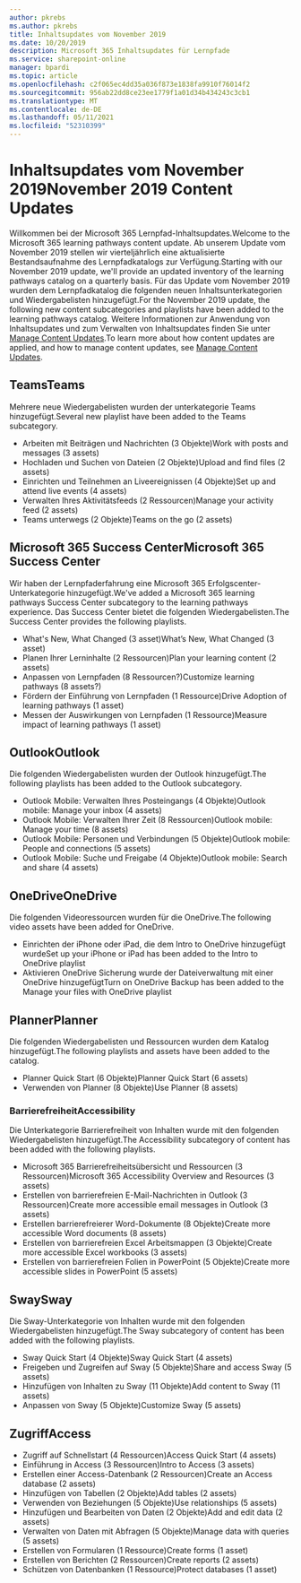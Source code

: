 ```yaml
---
author: pkrebs
ms.author: pkrebs
title: Inhaltsupdates vom November 2019
ms.date: 10/20/2019
description: Microsoft 365 Inhaltsupdates für Lernpfade
ms.service: sharepoint-online
manager: bpardi
ms.topic: article
ms.openlocfilehash: c2f065ec4dd35a036f873e1838fa9910f76014f2
ms.sourcegitcommit: 956ab22dd8ce23ee1779f1a01d34b434243c3cb1
ms.translationtype: MT
ms.contentlocale: de-DE
ms.lasthandoff: 05/11/2021
ms.locfileid: "52310399"
---
```

# <a name="november-2019-content-updates"></a><span data-ttu-id="844cd-103">Inhaltsupdates vom November 2019</span><span class="sxs-lookup"><span data-stu-id="844cd-103">November 2019 Content Updates</span></span>
<span data-ttu-id="844cd-104">Willkommen bei der Microsoft 365 Lernpfad-Inhaltsupdates.</span><span class="sxs-lookup"><span data-stu-id="844cd-104">Welcome to the Microsoft 365 learning pathways content update.</span></span> <span data-ttu-id="844cd-105">Ab unserem Update vom November 2019 stellen wir vierteljährlich eine aktualisierte Bestandsaufnahme des Lernpfadkatalogs zur Verfügung.</span><span class="sxs-lookup"><span data-stu-id="844cd-105">Starting with our November 2019 update, we'll provide an updated inventory of the learning pathways catalog on a quarterly basis.</span></span> <span data-ttu-id="844cd-106">Für das Update vom November 2019 wurden dem Lernpfadkatalog die folgenden neuen Inhaltsunterkategorien und Wiedergabelisten hinzugefügt.</span><span class="sxs-lookup"><span data-stu-id="844cd-106">For the November 2019 update, the following new content subcategories and playlists have been added to the learning pathways catalog.</span></span> <span data-ttu-id="844cd-107">Weitere Informationen zur Anwendung von Inhaltsupdates und zum Verwalten von Inhaltsupdates finden Sie unter [Manage Content Updates](custom_contentupdatesmanage.md).</span><span class="sxs-lookup"><span data-stu-id="844cd-107">To learn more about how content updates are applied, and how to manage content updates, see [Manage Content Updates](custom_contentupdatesmanage.md).</span></span>    

## <a name="teams"></a><span data-ttu-id="844cd-108">Teams</span><span class="sxs-lookup"><span data-stu-id="844cd-108">Teams</span></span>
<span data-ttu-id="844cd-109">Mehrere neue Wiedergabelisten wurden der unterkategorie Teams hinzugefügt.</span><span class="sxs-lookup"><span data-stu-id="844cd-109">Several new playlist have been added to the Teams subcategory.</span></span>
- <span data-ttu-id="844cd-110">Arbeiten mit Beiträgen und Nachrichten (3 Objekte)</span><span class="sxs-lookup"><span data-stu-id="844cd-110">Work with posts and messages (3 assets)</span></span>
- <span data-ttu-id="844cd-111">Hochladen und Suchen von Dateien (2 Objekte)</span><span class="sxs-lookup"><span data-stu-id="844cd-111">Upload and find files (2 assets)</span></span>
- <span data-ttu-id="844cd-112">Einrichten und Teilnehmen an Liveereignissen (4 Objekte)</span><span class="sxs-lookup"><span data-stu-id="844cd-112">Set up and attend live events (4 assets)</span></span>
- <span data-ttu-id="844cd-113">Verwalten Ihres Aktivitätsfeeds (2 Ressourcen)</span><span class="sxs-lookup"><span data-stu-id="844cd-113">Manage your activity feed (2 assets)</span></span>
- <span data-ttu-id="844cd-114">Teams unterwegs (2 Objekte)</span><span class="sxs-lookup"><span data-stu-id="844cd-114">Teams on the go (2 assets)</span></span>

## <a name="microsoft-365-success-center"></a><span data-ttu-id="844cd-115">Microsoft 365 Success Center</span><span class="sxs-lookup"><span data-stu-id="844cd-115">Microsoft 365 Success Center</span></span>
<span data-ttu-id="844cd-116">Wir haben der Lernpfaderfahrung eine Microsoft 365 Erfolgscenter-Unterkategorie hinzugefügt.</span><span class="sxs-lookup"><span data-stu-id="844cd-116">We've added a Microsoft 365 learning pathways Success Center subcategory to the learning pathways experience.</span></span> <span data-ttu-id="844cd-117">Das Success Center bietet die folgenden Wiedergabelisten.</span><span class="sxs-lookup"><span data-stu-id="844cd-117">The Success Center provides the following playlists.</span></span>
- <span data-ttu-id="844cd-118">What's New, What Changed (3 asset)</span><span class="sxs-lookup"><span data-stu-id="844cd-118">What’s New, What Changed (3 asset)</span></span>
- <span data-ttu-id="844cd-119">Planen Ihrer Lerninhalte (2 Ressourcen)</span><span class="sxs-lookup"><span data-stu-id="844cd-119">Plan your learning content (2 assets)</span></span>
- <span data-ttu-id="844cd-120">Anpassen von Lernpfaden (8 Ressourcen?)</span><span class="sxs-lookup"><span data-stu-id="844cd-120">Customize learning pathways (8 assets?)</span></span>
- <span data-ttu-id="844cd-121">Fördern der Einführung von Lernpfaden (1 Ressource)</span><span class="sxs-lookup"><span data-stu-id="844cd-121">Drive Adoption of learning pathways (1 asset)</span></span>
- <span data-ttu-id="844cd-122">Messen der Auswirkungen von Lernpfaden (1 Ressource)</span><span class="sxs-lookup"><span data-stu-id="844cd-122">Measure impact of learning pathways (1 asset)</span></span>

## <a name="outlook"></a><span data-ttu-id="844cd-123">Outlook</span><span class="sxs-lookup"><span data-stu-id="844cd-123">Outlook</span></span>
<span data-ttu-id="844cd-124">Die folgenden Wiedergabelisten wurden der Outlook hinzugefügt.</span><span class="sxs-lookup"><span data-stu-id="844cd-124">The following playlists has been added to the Outlook subcategory.</span></span> 
- <span data-ttu-id="844cd-125">Outlook Mobile: Verwalten Ihres Posteingangs (4 Objekte)</span><span class="sxs-lookup"><span data-stu-id="844cd-125">Outlook mobile: Manage your inbox (4 assets)</span></span>
- <span data-ttu-id="844cd-126">Outlook Mobile: Verwalten Ihrer Zeit (8 Ressourcen)</span><span class="sxs-lookup"><span data-stu-id="844cd-126">Outlook mobile: Manage your time (8 assets)</span></span>
- <span data-ttu-id="844cd-127">Outlook Mobile: Personen und Verbindungen (5 Objekte)</span><span class="sxs-lookup"><span data-stu-id="844cd-127">Outlook mobile: People and connections (5 assets)</span></span>
- <span data-ttu-id="844cd-128">Outlook Mobile: Suche und Freigabe (4 Objekte)</span><span class="sxs-lookup"><span data-stu-id="844cd-128">Outlook mobile: Search and share (4 assets)</span></span>

## <a name="onedrive"></a><span data-ttu-id="844cd-129">OneDrive</span><span class="sxs-lookup"><span data-stu-id="844cd-129">OneDrive</span></span>
<span data-ttu-id="844cd-130">Die folgenden Videoressourcen wurden für die OneDrive.</span><span class="sxs-lookup"><span data-stu-id="844cd-130">The following video assets have been added for OneDrive.</span></span> 
- <span data-ttu-id="844cd-131">Einrichten der iPhone oder iPad, die dem Intro to OneDrive hinzugefügt wurde</span><span class="sxs-lookup"><span data-stu-id="844cd-131">Set up your iPhone or iPad has been added to the Intro to OneDrive playlist</span></span>
- <span data-ttu-id="844cd-132">Aktivieren OneDrive Sicherung wurde der Dateiverwaltung mit einer OneDrive hinzugefügt</span><span class="sxs-lookup"><span data-stu-id="844cd-132">Turn on OneDrive Backup has been added to the Manage your files with OneDrive playlist</span></span>

## <a name="planner"></a><span data-ttu-id="844cd-133">Planner</span><span class="sxs-lookup"><span data-stu-id="844cd-133">Planner</span></span>
<span data-ttu-id="844cd-134">Die folgenden Wiedergabelisten und Ressourcen wurden dem Katalog hinzugefügt.</span><span class="sxs-lookup"><span data-stu-id="844cd-134">The following playlists and assets have been added to the catalog.</span></span>  
- <span data-ttu-id="844cd-135">Planner Quick Start (6 Objekte)</span><span class="sxs-lookup"><span data-stu-id="844cd-135">Planner Quick Start (6 assets)</span></span>
- <span data-ttu-id="844cd-136">Verwenden von Planner (8 Objekte)</span><span class="sxs-lookup"><span data-stu-id="844cd-136">Use Planner (8 assets)</span></span>

### <a name="accessibility"></a><span data-ttu-id="844cd-137">Barrierefreiheit</span><span class="sxs-lookup"><span data-stu-id="844cd-137">Accessibility</span></span>
<span data-ttu-id="844cd-138">Die Unterkategorie Barrierefreiheit von Inhalten wurde mit den folgenden Wiedergabelisten hinzugefügt.</span><span class="sxs-lookup"><span data-stu-id="844cd-138">The Accessibility subcategory of content has been added with the following playlists.</span></span> 
- <span data-ttu-id="844cd-139">Microsoft 365 Barrierefreiheitsübersicht und Ressourcen (3 Ressourcen)</span><span class="sxs-lookup"><span data-stu-id="844cd-139">Microsoft 365 Accessibility Overview and Resources (3 assets)</span></span>
- <span data-ttu-id="844cd-140">Erstellen von barrierefreien E-Mail-Nachrichten in Outlook (3 Ressourcen)</span><span class="sxs-lookup"><span data-stu-id="844cd-140">Create more accessible email messages in Outlook (3 assets)</span></span>
- <span data-ttu-id="844cd-141">Erstellen barrierefreierer Word-Dokumente (8 Objekte)</span><span class="sxs-lookup"><span data-stu-id="844cd-141">Create more accessible Word documents (8 assets)</span></span>
- <span data-ttu-id="844cd-142">Erstellen von barrierefreien Excel Arbeitsmappen (3 Objekte)</span><span class="sxs-lookup"><span data-stu-id="844cd-142">Create more accessible Excel workbooks (3 assets)</span></span>
- <span data-ttu-id="844cd-143">Erstellen von barrierefreien Folien in PowerPoint (5 Objekte)</span><span class="sxs-lookup"><span data-stu-id="844cd-143">Create more accessible slides in PowerPoint (5 assets)</span></span>

## <a name="sway"></a><span data-ttu-id="844cd-144">Sway</span><span class="sxs-lookup"><span data-stu-id="844cd-144">Sway</span></span>
<span data-ttu-id="844cd-145">Die Sway-Unterkategorie von Inhalten wurde mit den folgenden Wiedergabelisten hinzugefügt.</span><span class="sxs-lookup"><span data-stu-id="844cd-145">The Sway subcategory of content has been added with the following playlists.</span></span> 
- <span data-ttu-id="844cd-146">Sway Quick Start (4 Objekte)</span><span class="sxs-lookup"><span data-stu-id="844cd-146">Sway Quick Start (4 assets)</span></span>
- <span data-ttu-id="844cd-147">Freigeben und Zugreifen auf Sway (5 Objekte)</span><span class="sxs-lookup"><span data-stu-id="844cd-147">Share and access Sway (5 assets)</span></span>
- <span data-ttu-id="844cd-148">Hinzufügen von Inhalten zu Sway (11 Objekte)</span><span class="sxs-lookup"><span data-stu-id="844cd-148">Add content to Sway (11 assets)</span></span>
- <span data-ttu-id="844cd-149">Anpassen von Sway (5 Objekte)</span><span class="sxs-lookup"><span data-stu-id="844cd-149">Customize Sway (5 assets)</span></span>

## <a name="access"></a><span data-ttu-id="844cd-150">Zugriff</span><span class="sxs-lookup"><span data-stu-id="844cd-150">Access</span></span>
- <span data-ttu-id="844cd-151">Zugriff auf Schnellstart (4 Ressourcen)</span><span class="sxs-lookup"><span data-stu-id="844cd-151">Access Quick Start (4 assets)</span></span>
- <span data-ttu-id="844cd-152">Einführung in Access (3 Ressourcen)</span><span class="sxs-lookup"><span data-stu-id="844cd-152">Intro to Access (3 assets)</span></span>
- <span data-ttu-id="844cd-153">Erstellen einer Access-Datenbank (2 Ressourcen)</span><span class="sxs-lookup"><span data-stu-id="844cd-153">Create an Access database (2 assets)</span></span>
- <span data-ttu-id="844cd-154">Hinzufügen von Tabellen (2 Objekte)</span><span class="sxs-lookup"><span data-stu-id="844cd-154">Add tables (2 assets)</span></span>
- <span data-ttu-id="844cd-155">Verwenden von Beziehungen (5 Objekte)</span><span class="sxs-lookup"><span data-stu-id="844cd-155">Use relationships (5 assets)</span></span>
- <span data-ttu-id="844cd-156">Hinzufügen und Bearbeiten von Daten (2 Objekte)</span><span class="sxs-lookup"><span data-stu-id="844cd-156">Add and edit data (2 assets)</span></span>
- <span data-ttu-id="844cd-157">Verwalten von Daten mit Abfragen (5 Objekte)</span><span class="sxs-lookup"><span data-stu-id="844cd-157">Manage data with queries (5 assets)</span></span>
- <span data-ttu-id="844cd-158">Erstellen von Formularen (1 Ressource)</span><span class="sxs-lookup"><span data-stu-id="844cd-158">Create forms (1 asset)</span></span>
- <span data-ttu-id="844cd-159">Erstellen von Berichten (2 Ressourcen)</span><span class="sxs-lookup"><span data-stu-id="844cd-159">Create reports (2 assets)</span></span>
- <span data-ttu-id="844cd-160">Schützen von Datenbanken (1 Ressource)</span><span class="sxs-lookup"><span data-stu-id="844cd-160">Protect databases (1 asset)</span></span>

